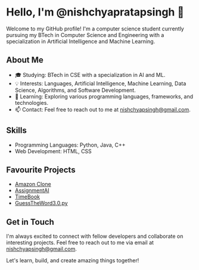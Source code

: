 # Hello, I'm @nishchyapratapsingh 👋

Welcome to my GitHub profile! I'm a computer science student currently pursuing my BTech in Computer Science and Engineering with a specialization in Artificial Intelligence and Machine Learning.

## About Me
- 🎓 Studying: BTech in CSE with a specialization in AI and ML.
- 💡 Interests: Languages, Artificial Intelligence, Machine Learning, Data Science, Algorithms, and Software Development.
- 🌱 Learning: Exploring various programming languages, frameworks, and technologies.
- 📫 Contact: Feel free to reach out to me at [nishchyapsingh@gmail.com](mailto:nishchyapsingh@gmail.com).

## Skills
- Programming Languages: Python, Java, C++
- Web Development: HTML, CSS

## Favourite Projects
- [Amazon Clone](https://github.com/nishchyapratapsingh/WebDev/tree/main/CSS/Amazon%20clone)
- [AssignmentAI](https://github.com/nishchyapratapsingh/AssignmentAI)
- [TimeBook](https://github.com/nishchyapratapsingh/timebook)
- [GuessTheWord3.0.py](https://github.com/PythonWhizKid/python/blob/main/GuessTheWord3.0.py)

## Get in Touch
I'm always excited to connect with fellow developers and collaborate on interesting projects. Feel free to reach out to me via email at [nishchyapsingh@gmail.com](mailto:nishchyapsingh@gmail.com).

Let's learn, build, and create amazing things together!

